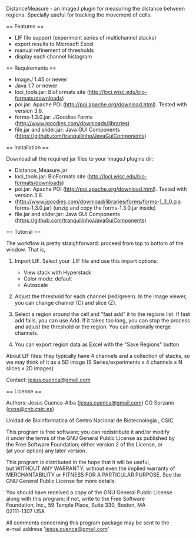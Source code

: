 DistanceMeasure - an ImageJ plugin for measuring the distance between regions.
Specially useful for tracking the movement of cells.

== Features ==

- LIF file support (experiment series of multichannel stacks)
- export results to Microsoft Excel
- manual refinement of thresholds
- display each channel histogram

== Requirements ==

- ImageJ 1.45 or newer
- Java 1.7 or newer
- loci_tools.jar: BioFormats site (http://loci.wisc.edu/bio-formats/downloads)
- poi.jar: Apache POI (http://poi.apache.org/download.html). Tested with version 3.8.
- forms-1.3.0.jar: JGoodies Forms (http://www.jgoodies.com/downloads/libraries)
- file.jar and slider.jar: Java GUI Components (https://github.com/tranquilinho/JavaGuiComponents)

== Installation ==

Download all the required jar files to your ImageJ plugins dir:
- Distance_Measure.jar
- loci_tools.jar: BioFormats site (http://loci.wisc.edu/bio-formats/downloads)
- poi.jar: Apache POI (http://poi.apache.org/download.html). Tested with version 3.8.
- (http://www.jgoodies.com/download/libraries/forms/forms-1_3_0.zip forms-1.3.0.jar) (unzip and copy the forms-1.3.0.jar inside) 
- file.jar and slider.jar: Java GUI Components (https://github.com/tranquilinho/JavaGuiComponents)

  

== Tutorial ==

The workflow is pretty straighforward: proceed from top to bottom of the window. That is,

1) Import LIF. Select your .LIF file and use this import options:
   - View stack with Hyperstack
   - Color mode: default
   - Autoscale
   
2) Adjust the threshold for each channel (red/green). In the image viewer, you can change channel (C) and slice (Z).


3) Select a region around the cell and "fast add" it to the regions list. If fast add fails, you can use Add. If it takes too long,
you can stop the process and adjust the threshold or the region. You can optionally merge channels.

4) You can export region data as Excel with the "Save Regions" button

About LIF files: they typically have 4 channels and a collection of stacks,
so we may think of it as a 5D image (S Series/experiments x 4 channels x N slices x 2D images)

Contact: jesus.cuenca@gmail.com

== License ==
                                                                                                            
  Authors:
	Jesus Cuenca-Alba (jesus.cuenca@gmail.com)
	CO Sorzano (coss@cnb.csic.es)               
                                                                                                            
  Unidad de  Bioinformatica of Centro Nacional de Biotecnologia , CSIC                                      
                                                                                                            
  This program is free software; you can redistribute it and/or modify                                      
  it under the terms of the GNU General Public License as published by                                      
  the Free Software Foundation; either version 2 of the License, or                                         
  (at your option) any later version.                                                                       
  
  This program is distributed in the hope that it will be useful,                                           
  but WITHOUT ANY WARRANTY; without even the implied warranty of                                            
  MERCHANTABILITY or FITNESS FOR A PARTICULAR PURPOSE.  See the                                             
  GNU General Public License for more details.                                                              
                                                                                                            
  You should have received a copy of the GNU General Public License                                         
  along with this program; if not, write to the Free Software                                               
  Foundation, Inc., 59 Temple Place, Suite 330, Boston, MA                                                  
  02111-1307  USA                                                                                           
                                                                                                            
   All comments concerning this program package may be sent to the                                          
   e-mail address 'jesus.cuenca@gmail.com'                                                                  
                                                                                                                                                                                                                                                                

